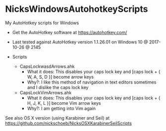 # NicksWindowsAutohotkeyScripts
My AutoHotkey scripts for Windows

* Get the AutoHotkey software at https://autohotkey.com/
* Last tested against AutoHotkey version 1.1.26.01 on Windows 10 @ 2017-10-26 @ 2145

* Scripts
  - CapsLockwasdArrows.ahk
    - What it does:   This disables your caps lock key and [caps lock + { W, A, S, D }] become arrow keys
    - Why?:           I like this method of navigation in text editors sometimes and I dislike the caps lock key
  - CapsLockVimArrows.ahk
    - What it does:   This disables your caps lock key and [caps lock + { H, J, K, L }] become Vim arrow keys
    - Why?:           I am getting into Vim again

See also OS X version (using Karabiner and Seil) at https://github.com/nickschoeb/NicksOSXKarabinerSeilScripts
